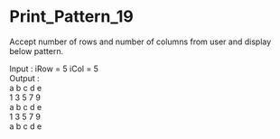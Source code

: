 # Print_Pattern_19

Accept number of rows and number of columns from user and display
below pattern.

Input : iRow = 5	iCol = 5            
Output : 	                        
			a     b     c     d     e                         
			1 	  3	    5	    7	    9                                     
			a 	  b 	  c 	  d 	  e                                         
			1 	  3	    5	    7 	  9                                     
			a 	  b 	  c 	  d 	  e                                 
